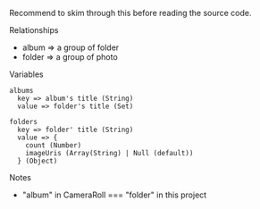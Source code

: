Recommend to skim through this before reading the source code.

Relationships
* album => a group of folder
* folder => a group of photo

Variables
```
albums
  key => album's title (String)
  value => folder's title (Set)

folders
  key => folder' title (String)
  value => {
    count (Number)
    imageUris (Array(String) | Null (default))
  } (Object)
```

Notes
* "album" in CameraRoll === "folder" in this project
